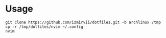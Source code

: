 # Usage

```shell
git clone https://github.com/izmirvii/dotfiles.git -b archlinux /tmp
cp -r /tmp/dotfiles/nvim ~/.config
nvim
```
